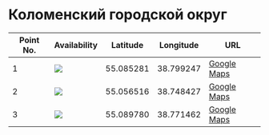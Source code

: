 # Коломенский городской округ

| Point No. | Availability | Latitude  | Longitude | URL
| --------- | ------------ | --------- | --------- | ---
| 1         | ![](https://img.shields.io/badge/status-pending-inactive.svg)           | 55.085281 | 38.799247 | [Google Maps](https://www.google.com/maps/place/55°05'07.0"N+38°47'57.3"E)
| 2         | ![](https://img.shields.io/badge/status-available-success.svg)           | 55.056516 | 38.748427 | [Google Maps](https://www.google.com/maps/place/55°03'23.5"N+38°44'54.3"E)
| 3         | ![](https://img.shields.io/badge/status-pending-inactive.svg)           | 55.089780 | 38.771462 | [Google Maps](https://www.google.com/maps/place/55°05'23.2"N+38°46'17.3"E)
